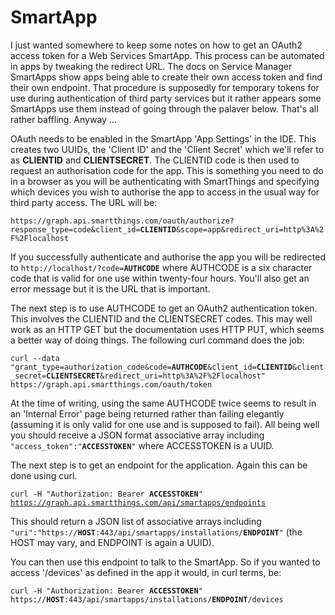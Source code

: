# SmartApp

I just wanted somewhere to keep some notes on how to get an OAuth2 access token for a Web Services SmartApp. This process can be automated in apps by tweaking the redirect URL. The docs on Service Manager SmartApps show apps being able to create their own access token and find their own endpoint. That procedure is supposedly for temporary tokens for use during authentication of third party services but it rather appears some SmartApps use them instead of going through the palaver below. That's all rather baffling. Anyway ...

OAuth needs to be enabled in the SmartApp 'App Settings' in the IDE. This creates two UUIDs, the 'Client ID' and the 'Client Secret' which we'll refer to as **CLIENTID** and **CLIENTSECRET**. The CLIENTID code is then used to request an authorisation code for the app. This is something you need to do in a browser as you will be authenticating with SmartThings and specifying which devices you wish to authorise the app to access in the usual way for third party access. The URL will be:

<code>https<span>:</span>//graph.api.smartthings.com/oauth/authorize?response_type=code&client_id=**CLIENTID**&scope=app&redirect_uri=http%3A%2F%2Flocalhost</code>

If you successfully authenticate and authorise the app you will be redirected to <code>http<span>:</span>//localhost/?code=**AUTHCODE**</code> where AUTHCODE is a six character code that is valid for one use within twenty-four hours. You'll also get an error message but it is the URL that is important.

The next step is to use AUTHCODE to get an OAuth2 authentication token. This involves the CLIENTID and the CLIENTSECRET codes. This may well work as an HTTP GET but the documentation uses HTTP PUT, which seems a better way of doing things. The following curl command does the job:

<code>curl --data "grant_type=authorization_code&code=**AUTHCODE**&client_id=**CLIENTID**&client_secret=**CLIENTSECRET**&redirect_uri=http%3A%2F%2Flocalhost" https<span>:</span>//graph.api.smartthings.com/oauth/token</code>

At the time of writing, using the same AUTHCODE twice seems to result in an 'Internal Error' page being returned rather than failing elegantly (assuming it is only valid for one use and is supposed to fail). All being well you should receive a JSON format associative array including <code>"access_token":"**ACCESSTOKEN**"</code> where ACCESSTOKEN is a UUID.

The next step is to get an endpoint for the application. Again this can be done using curl.

<code>curl -H "Authorization: Bearer **ACCESSTOKEN**" https://graph.api.smartthings.com/api/smartapps/endpoints</code>

This should return a JSON list of associative arrays including <code>"uri":"https://**HOST**:443/api/smartapps/installations/**ENDPOINT**"</code> (the HOST may vary, and ENDPOINT is again a UUID).

You can then use this endpoint to talk to the SmartApp. So if you wanted to access '/devices' as defined in the app it would, in curl terms, be:

<code>curl -H "Authorization: Bearer **ACCESSTOKEN**" https://**HOST**:443/api/smartapps/installations/**ENDPOINT**/devices</code>



